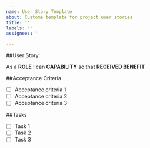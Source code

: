 ```yaml
---
name: User Story Template
about: Custome template for project user stories
title: ''
labels: ''
assignees: ''

---
```


##User Story:

As a **ROLE** I can **CAPABILITY** so that **RECEIVED BENEFIT**

##Acceptance Criteria
- [ ] Acceptance criteria 1
- [ ] Acceptance criteria 2
- [ ] Acceptance criteria 3

##Tasks
- [ ] Task 1
- [ ] Task 2
- [ ] Task 3
